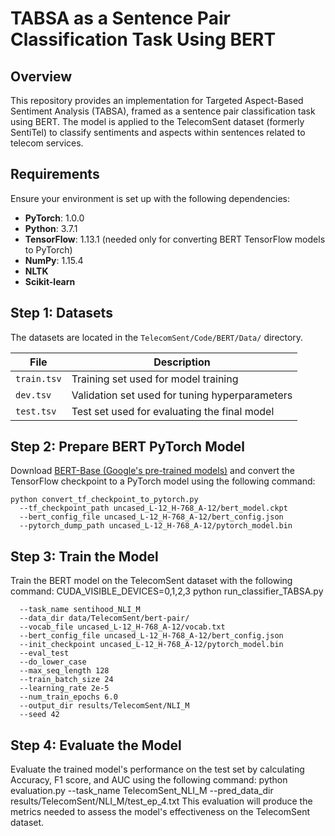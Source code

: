 # TABSA as a Sentence Pair Classification Task Using BERT

## Overview
This repository provides an implementation for Targeted Aspect-Based Sentiment Analysis (TABSA), framed as a sentence pair classification task using BERT. The model is applied to the TelecomSent dataset (formerly SentiTel) to classify sentiments and aspects within sentences related to telecom services.

## Requirements
Ensure your environment is set up with the following dependencies:

- **PyTorch**: 1.0.0
- **Python**: 3.7.1
- **TensorFlow**: 1.13.1 (needed only for converting BERT TensorFlow models to PyTorch)
- **NumPy**: 1.15.4
- **NLTK**
- **Scikit-learn**

## Step 1: Datasets
The datasets are located in the `TelecomSent/Code/BERT/Data/` directory.

| File        | Description                                          |
|-------------|------------------------------------------------------|
| `train.tsv` | Training set used for model training                 |
| `dev.tsv`   | Validation set used for tuning hyperparameters       |
| `test.tsv`  | Test set used for evaluating the final model         |

## Step 2: Prepare BERT PyTorch Model

Download [BERT-Base (Google's pre-trained models)](https://github.com/google-research/bert) and convert the TensorFlow checkpoint to a PyTorch model using the following command:

```
python convert_tf_checkpoint_to_pytorch.py 
  --tf_checkpoint_path uncased_L-12_H-768_A-12/bert_model.ckpt 
  --bert_config_file uncased_L-12_H-768_A-12/bert_config.json 
  --pytorch_dump_path uncased_L-12_H-768_A-12/pytorch_model.bin
```
## Step 3: Train the Model
Train the BERT model on the TelecomSent dataset with the following command:
CUDA_VISIBLE_DEVICES=0,1,2,3 python run_classifier_TABSA.py 
```
  --task_name sentihood_NLI_M 
  --data_dir data/TelecomSent/bert-pair/ 
  --vocab_file uncased_L-12_H-768_A-12/vocab.txt 
  --bert_config_file uncased_L-12_H-768_A-12/bert_config.json 
  --init_checkpoint uncased_L-12_H-768_A-12/pytorch_model.bin 
  --eval_test 
  --do_lower_case 
  --max_seq_length 128 
  --train_batch_size 24 
  --learning_rate 2e-5 
  --num_train_epochs 6.0 
  --output_dir results/TelecomSent/NLI_M 
  --seed 42
```  
## Step 4: Evaluate the Model
Evaluate the trained model's performance on the test set by calculating Accuracy, F1 score, and AUC using the following command:
python evaluation.py --task_name TelecomSent_NLI_M --pred_data_dir results/TelecomSent/NLI_M/test_ep_4.txt
This evaluation will produce the metrics needed to assess the model's effectiveness on the TelecomSent dataset.
